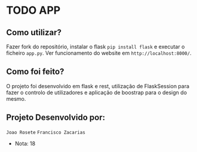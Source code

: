 # TODO APP

## Como utilizar?
Fazer fork do repositório, instalar o flask `pip install flask` e executar o ficheiro `app.py`. 
Ver funcionamento do website em  `http://localhost:8000/`.

## Como foi feito?
O projeto foi desenvolvido em flask e rest, utilização de FlaskSession para fazer o controlo de utilizadores e aplicação de boostrap para o design do mesmo.

## Projeto Desenvolvido por:
`Joao Rosete`
`Francisco Zacarias `

- Nota: 18

